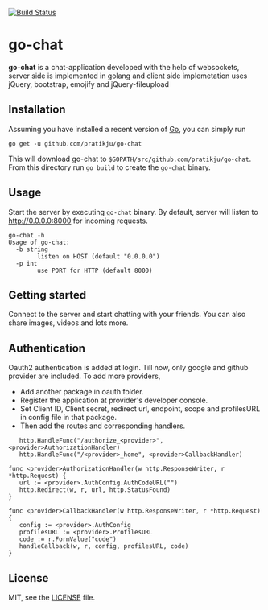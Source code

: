 [![Build Status](https://travis-ci.org/pratikju/go-chat.svg?branch=master)](https://travis-ci.org/pratikju/go-chat)

# go-chat

**go-chat** is a chat-application developed with the help of websockets, server side is implemented in golang and client side implemetation uses jQuery, bootstrap, emojify and jQuery-fileupload

## Installation

Assuming you have installed a recent version of
[Go](https://golang.org/doc/install), you can simply run

```
go get -u github.com/pratikju/go-chat
```

This will download go-chat to `$GOPATH/src/github.com/pratikju/go-chat`. From
  this directory run `go build` to create the `go-chat` binary.

## Usage

Start the server by executing `go-chat` binary. By default, server will listen to http://0.0.0.0:8000 for incoming requests.

```
go-chat -h
Usage of go-chat:
  -b string
    	listen on HOST (default "0.0.0.0")
  -p int
    	use PORT for HTTP (default 8000)
```
## Getting started

Connect to the server and start chatting with your friends. You can also share images, videos and lots more.

## Authentication

Oauth2 authentication is added at login. Till now, only google and github provider are included.
To add more providers,
 - Add another package in oauth folder.
 - Register the application at provider's developer console.
 - Set Client ID, Client secret, redirect url, endpoint, scope and profilesURL in config file in that package.
 - Then add the routes and corresponding handlers.

 ```
 	http.HandleFunc("/authorize_<provider>", <provider>AuthorizationHandler)
	http.HandleFunc("/<provider>_home", <provider>CallbackHandler)
 ```

 ```
 func <provider>AuthorizationHandler(w http.ResponseWriter, r *http.Request) {
	url := <provider>.AuthConfig.AuthCodeURL("")
	http.Redirect(w, r, url, http.StatusFound)
}

func <provider>CallbackHandler(w http.ResponseWriter, r *http.Request) {
	config := <provider>.AuthConfig
	profilesURL := <provider>.ProfilesURL
	code := r.FormValue("code")
	handleCallback(w, r, config, profilesURL, code)
}
```

## License

MIT, see the [LICENSE](https://raw.githubusercontent.com/pratikju/go-chat/master/LICENSE.md) file.

